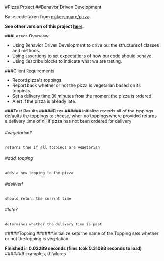 #Pizza Project
##Behavior Driven Development

Base code taken from [makersquare/pizza](https://github.com/makersquare/pizza).

**See other version of this project [here](https://github.com/drjorgepolanco/mks/tree/master/immersive/ruby/ruby-testing/pizza).**

###Lesson Overview
- Using Behavior Driven Development to drive out the structure of classes and methods.
- Using assertions to set expectations of how our code should behave.
- Using describe blocks to indicate what we are testing.

###Client Requirements
- Record pizza's toppings.
- Report back whether or not the pizza is vegetarian based on its toppings.
- Set a delivery time 30 minutes from the moment the pizza is ordered.
- Alert if the pizza is already late.

###Test Results
#####Pizza
######.initialize
    records all of the toppings
    defaults the toppings to cheese, when no toppings where provided
    returns a delivery_time of nil if pizza has not been ordered for delivery
###### #vegetarian?
    returns true if all toppings are vegetarian
###### #add_topping
    adds a new topping to the pizza
###### #deliver!
    should return the current time
###### #late?
    determines whether the delivery time is past

#####Topping
######.initialize
    sets the name of the Topping
    sets whether or not the topping is vegetatian

**Finished in 0.02289 seconds (files took 0.31098 seconds to load)**
######9 examples, 0 failures


